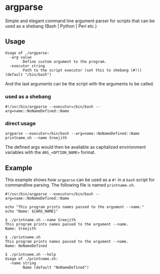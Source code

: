 # argparse
Simple and elegant command line argument parser for scripts that can be used as a shebang (Bash | Python | Perl etc.)

## Usage
```
Usage of ./argparse:
  -arg value
    	Define custom argument to the program.
  -executor string
    	Path to the script executor (set this to shebang (#!)) (default "/bin/bash")
```

And the last arguments can be the script with the arguments to be called.

### used as a shebang
```
#!/usr/bin/argparse --executor=/bin/bash --arg=name::NoNameDefined::Name
```

### direct usage
```
argparse --executor=/bin/bash --arg=name::NoNameDefined::Name printname.sh --name Sreejith
```

The defined args would then be available as capitalized envirionment variables with the `ARG_<OPTION_NAME>` format.

## Example
This example shows how `argparse` can be used as a `#!` in a `bash` script for commandline parsing. The following file is named `printname.sh`.

```
#!/usr/bin/argparse --executor=/bin/bash --arg=name::NoNameDefined::Name

echo "This program prints names passed to the argument --name."
echo "Name: ${ARG_NAME}"
```

```
$ ./printname.sh --name Sreejith
This program prints names passed to the argument --name.
Name: Sreejith
```

```
$ ./printname.sh                
This program prints names passed to the argument --name.
Name: NoNameDefined
```

```
$ ./printname.sh --help
Usage of ./printname.sh:
  -name string
    	Name (default "NoNameDefined")
```

